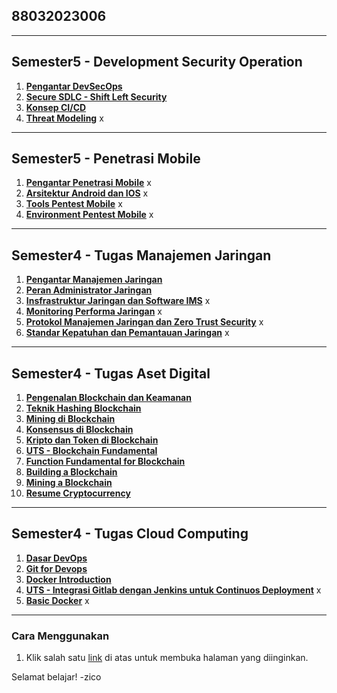 ## 88032023006

---

## Semester5 - Development Security Operation

1. **[Pengantar DevSecOps](https://kimookoii.github.io/dso1-pengantar/)**
2. **[Secure SDLC - Shift Left Security](https://kimookoii.github.io/dso2-secure-sdlc/)**
3. **[Konsep CI/CD](https://kimookoii.github.io/dso3-konsep-ci-cd/)**
4. **[Threat Modeling](https://kimookoii.github.io/dso4-threat-modeling/)** x

---

## Semester5 - Penetrasi Mobile

1. **[Pengantar Penetrasi Mobile](https://kimookoii.github.io/pm1-pengantar-penetrasi-mobile/)** x
2. **[Arsitektur Android dan IOS](https://kimookoii.github.io/pm2-arsitektur-android-dan-ios/)** x
3. **[Tools Pentest Mobile](https://kimookoii.github.io/pm3-tools-pentest-mobile/)** x
4. **[Environment Pentest Mobile](https://kimookoii.github.io/pm4-environment-pentest-mobile/)** x

---

## Semester4 - Tugas Manajemen Jaringan

1. **[Pengantar Manajemen Jaringan](https://kimookoii.github.io/mj1-pengantar-manajemen-jaringan/)**
2. **[Peran Administrator Jaringan](https://kimookoii.github.io/mj2-peran-administrator-jaringan/)**
3. **[Insfrastruktur Jaringan dan Software IMS](https://kimookoii.github.io/mj3-insfrastruktur-jaringan-dan-software-ims/)** x
4. **[Monitoring Performa Jaringan](https://kimookoii.github.io/mj4-monitoring-performa-jaringan/)** x
5. **[Protokol Manajemen Jaringan dan Zero Trust Security](https://kimookoii.github.io/mj5-protokol-manajemen-jaringan-dan-zero-trust-security/)** x
6. **[Standar Kepatuhan dan Pemantauan Jaringan](https://kimookoii.github.io/mj6-standar-kepatuhan-dan-pemantauan-jaringan/)** x

---


## Semester4 - Tugas Aset Digital

1. **[Pengenalan Blockchain dan Keamanan](https://kimookoii.github.io/ad2-pengenalan-blockchain-dan-keamanan/)**
2. **[Teknik Hashing Blockchain](https://kimookoii.github.io/ad3-teknik-hashing-blockchain)**
3. **[Mining di Blockchain](https://kimookoii.github.io/ad4-mining-di-blockchain)**
4. **[Konsensus di Blockchain](https://kimookoii.github.io/ad5-konsensus-di-blockchain)**
5. **[Kripto dan Token di Blockchain](https://kimookoii.github.io/ad6-kripto-dan-token-di-blockchain)**
6. **[UTS - Blockchain Fundamental](https://kimookoii.github.io/ad7-uts-blockchain-fundamental)**
7. **[Function Fundamental for Blockchain](https://kimookoii.github.io/ad8-function-fundamental-python-for-blockchain)**
8. **[Building a Blockchain](https://kimookoii.github.io/ad9-building-a-blockchain)**
9. **[Mining a Blockchain](https://kimookoii.github.io/ad10-mining-a-blockchain)**
10. **[Resume Cryptocurrency](https://kimookoii.github.io/ad11-resume-cryptocurrency)**

---

## Semester4 - Tugas Cloud Computing

1. **[Dasar DevOps](https://kimookoii.github.io/cc2-dasar-devops)**
2. **[Git for Devops](https://kimookoii.github.io/cc3-git-for-devops)**
3. **[Docker Introduction](https://kimookoii.github.io/cc4-docker-introduction)**
4. **[UTS - Integrasi Gitlab dengan Jenkins untuk Continuos Deployment](https://kimookoii.github.io/cc5-integrasi-gitlab-dengan-jenkins-untuk-continuos-deployment)** x
5. **[Basic Docker](https://kimookoii.github.io/cc6-basic-docker)** x

---

### Cara Menggunakan
1. Klik salah satu [link](https://kimookoii.github.io) di atas untuk membuka halaman yang diinginkan.

Selamat belajar! -zico
